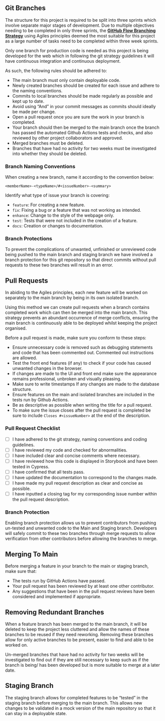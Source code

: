 ## Git Branches

The structure for this project is required to be split into three sprints which involve separate major stages of development. Due to multiple objectives needing to be completed in only three sprints, the [**GitHub Flow Branching Strategy**](https://docs.github.com/en/get-started/quickstart/github-flow) using Agiles principles deemed the most suitable for this project as a large number of tasks need to be completed within three week sprints.

Only one branch for production code is needed as this project is being developed for the web which in following the git strategy guidelines it will have continuous integration and continuous deployment.

As such, the following rules should be adhered to:

-   The main branch must only contain deployable code.
-   Newly created branches should be created for each issue and adhere to the naming conventions.
-   Commits to local branches should be made regularly as possible and kept up to date.
-   Avoid using “And” in your commit messages as commits should ideally be made per change.
-   Open a pull request once you are sure the work in your branch is completed.
-   Your branch should then be merged to the main branch once the branch has passed the automated Github Actions tests and checks, and also reviewed by other project collaborators and approved.
-   Merged branches must be deleted.
-   Branches that have had no activity for two weeks must be investigated into whether they should be deleted.

### Branch Naming Conventions

When creating a new branch, name it according to the convention below:

`<memberName>-<typeName>/#<issueNumber>-<summary>`

Identify what type of issue your branch is covering:

-   `feature`: For creating a new feature.
-   `fix`: Fixing a bug or a feature that was not working as intended.
-   `enhance`: Change to the style of the webpage only.
-   `test`: Tests that were not included in the creation of a feature.
-   `docs`: Creation or changes to documentation.

### Branch Protections

To prevent the complications of unwanted, unfinished or unreviewed code being pushed to the main branch and staging branch we have involved a branch protection for this git repository so that direct commits without pull requests to these two branches will result in an error.

## Pull Requests

In abiding to the Agiles principles, each new feature will be worked on separately to the main branch by being in its own isolated branch.

Using this method we can create pull requests when a branch contains completed work which can then be merged into the main branch. This strategy prevents an abundant occurrence of merge conflicts, ensuring the main branch is continuously able to be deployed whilst keeping the project organised.

Before a pull request is made, make sure you conform to these steps:

-   Ensure unnecessary code is removed such as debugging statements and code that has been commented out. Commented out instructions are allowed.
-   Test the front end features (if any) to check if your code has caused unwanted changes in the browser.
-   If changes are made to the UI and front end make sure the appearance remains professional, unbroken and visually pleasing.
-   Make sure to write timestamps If any changes are made to the database structure.
-   Ensure features on the main and isolated branches are included in the tests run by Github Actions.
-   Be as descriptive as possible when writing the title for a pull request.
-   To make sure the issue closes after the pull request is completed be sure to include `Closes #<issueNumber>` at the end of the description.

### Pull Request Checklist

-   [ ] I have adhered to the git strategy, naming conventions and coding guidelines.
-   [ ] I have reviewed my code and checked for abnormalities.
-   [ ] I have included clear and concise comments where necessary.
-   [ ] I have reviewed how this code is displayed in Storybook and have been tested in Cypress.
-   [ ] I have confirmed that all tests pass.
-   [ ] I have updated the documentation to correspond to the changes made.
-   [ ] I have made my pull request description as clear and concise as possible.
-   [ ] I have inputted a closing tag for my corresponding issue number within the pull request description.

### Branch Protection

Enabling branch protection allows us to prevent contributors from pushing un-tested and unwanted code to the Main and Staging branch. Developers will safely commit to these two branches through merge requests to allow verification from other contributors before allowing the branches to merge.

## Merging To Main

Before merging a feature in your branch to the main or staging branch, make sure that:

-   The tests run by GitHub Actions have passed.
-   Your pull request has been reviewed by at least one other contributor.
-   Any suggestions that have been in the pull request reviews have been considered and implemented if appropriate.

## Removing Redundant Branches

When a feature branch has been merged to the main branch, it will be deleted to keep the project less cluttered and allow the names of these branches to be reused if they need reworking. Removing these branches allow for only active branches to be present, easier to find and able to be worked on.

Un-merged branches that have had no activity for two weeks will be investigated to find out if they are still necessary to keep such as if the branch is being/ has been developed but is more suitable to merge at a later date.

## Staging Branch

The staging branch allows for completed features to be “tested” in the staging branch before merging to the main branch. This allows new changes to be validated in a mock version of the main repository so that it can stay in a deployable state.
